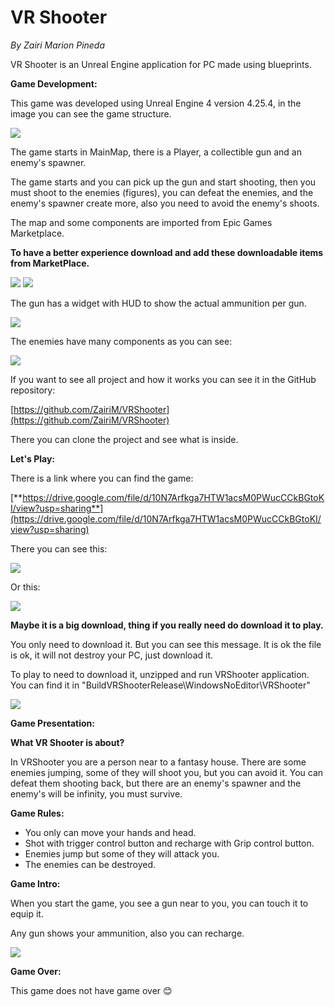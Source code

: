 # **VR Shooter**

_By Zairi Marion Pineda_

VR Shooter is an Unreal Engine application for PC made using blueprints.

**Game Development:**

This game was developed using Unreal Engine 4 version 4.25.4, in the image you can see the game structure.

![](https://cdn.discordapp.com/attachments/799826831368126464/806388118977511454/unknown.png)

The game starts in MainMap, there is a Player, a collectible gun and an enemy&#39;s spawner.

The game starts and you can pick up the gun and start shooting, then you must shoot to the enemies (figures), you can defeat the enemies, and the enemy&#39;s spawner create more, also you need to avoid the enemy&#39;s shoots.

The map and some components are imported from Epic Games Marketplace.

**To have a better experience download and add these downloadable items from MarketPlace.**

![](https://cdn.discordapp.com/attachments/799826831368126464/806388247793238076/unknown.png)
![](https://cdn.discordapp.com/attachments/799826831368126464/806388360410955776/unknown.png)

The gun has a widget with HUD to show the actual ammunition per gun.

![](https://cdn.discordapp.com/attachments/799826831368126464/806388675582754816/unknown.png)

The enemies have many components as you can see:

![](https://cdn.discordapp.com/attachments/799826831368126464/806388751139209226/unknown.png)

If you want to see all project and how it works you can see it in the GitHub repository:

[https://github.com/ZairiM/VRShooter](https://github.com/ZairiM/VRShooter)

There you can clone the project and see what is inside.

**Let&#39;s Play:**

There is a link where you can find the game:

[**https://drive.google.com/file/d/10N7Arfkga7HTW1acsM0PWucCCkBGtoKI/view?usp=sharing**](https://drive.google.com/file/d/10N7Arfkga7HTW1acsM0PWucCCkBGtoKI/view?usp=sharing)

There you can see this:

![](https://cdn.discordapp.com/attachments/799826831368126464/806388907679678464/unknown.png)

Or this:

![](https://cdn.discordapp.com/attachments/799826831368126464/806388965812469830/unknown.png)

**Maybe it is a big download, thing if you really need do download it to play.**

You only need to download it. But you can see this message. It is ok the file is ok, it will not destroy your PC, just download it.

To play to need to download it, unzipped and run VRShooter application. You can find it in &quot;BuildVRShooterRelease\WindowsNoEditor\VRShooter&quot;

![](https://cdn.discordapp.com/attachments/799826831368126464/806389376594345986/unknown.png)

**Game Presentation:**

**What VR Shooter is about?**

In VRShooter you are a person near to a fantasy house. There are some enemies jumping, some of they will shoot you, but you can avoid it. You can defeat them shooting back, but there are an enemy&#39;s spawner and the enemy&#39;s will be infinity, you must survive.

**Game Rules:**

- You only can move your hands and head.
- Shot with trigger control button and recharge with Grip control button.
- Enemies jump but some of they will attack you.
- The enemies can be destroyed.

**Game Intro:**

When you start the game, you see a gun near to you, you can touch it to equip it.

Any gun shows your ammunition, also you can recharge.

![](https://cdn.discordapp.com/attachments/799826831368126464/806389561298386959/unknown.png)

**Game Over:**

This game does not have game over 😊
